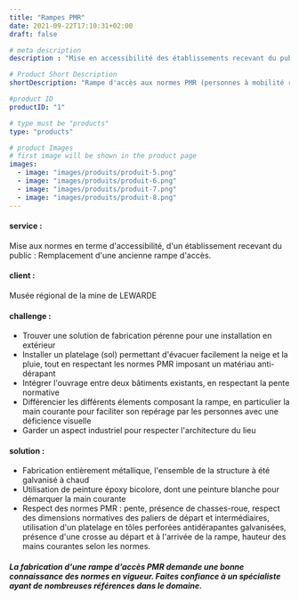 ```yaml
---
title: "Rampes PMR"
date: 2021-09-22T17:10:31+02:00
draft: false

# meta description
description : "Mise en accessibilité des établissements recevant du public, établissements privés et publics"

# Product Short Description
shortDescription: "Rampe d'accès aux normes PMR (personnes à mobilité réduite), garde corps, main courante, palier, plateforme" 

#product ID
productID: "1"

# type must be "products"
type: "products"

# product Images
# first image will be shown in the product page
images:
  - image: "images/produits/produit-5.png"
  - image: "images/produits/produit-6.png"
  - image: "images/produits/produit-7.png"
  - image: "images/produits/produit-8.png"
---
```


#### service : 
Mise aux normes en terme d'accessibilité, d'un établissement recevant du public : Remplacement d'une ancienne rampe d'accès.
#### client :
Musée régional de la mine de LEWARDE

#### challenge :
* Trouver une solution de fabrication pérenne pour une installation en extérieur
* Installer un platelage (sol) permettant d'évacuer facilement la neige et la pluie, tout en respectant les normes PMR imposant un matériau anti-dérapant 
* Intégrer l'ouvrage entre deux bâtiments existants, en respectant la pente normative
* Différencier les différents élements composant la rampe, en particulier la main courante pour faciliter son repérage par les personnes avec une déficience visuelle
* Garder un aspect industriel pour respecter l'architecture du lieu

#### solution :
* Fabrication entièrement métallique, l'ensemble de la structure à été galvanisé à chaud
* Utilisation de peinture époxy bicolore, dont une peinture blanche pour démarquer la main courante
* Respect des normes PMR : pente, présence de chasses-roue, respect des dimensions normatives des paliers de départ et intermédiaires, utilisation d'un platelage en tôles perforées antidérapantes galvanisées, présence d'une crosse au départ et à l'arrivée de la rampe, hauteur des mains courantes selon les normes.

##### La fabrication d'une rampe d'accès PMR demande une bonne connaissance des normes en vigueur. Faites confiance à un spécialiste ayant de nombreuses références dans le domaine.
